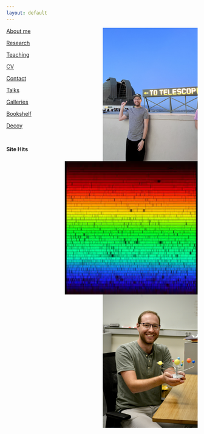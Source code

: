 ```yaml
---
layout: default
---
```

<!-- <img align="right" src= "./images/IndvPagePhotos/solarspec.jpg" width="350" height="350"> -->

<img align="right" src= "./images/IndvPagePhotos/toTelescope.jpg" width="250" height="350">
<img align="right" src= "./images/IndvPagePhotos/solarspec.jpg" width="350" height="350">
<img align="right" src= "./images/IndvPagePhotos/solarsystemholder.jpg" width="250" height="350">

[About me](./aboutme.md)

[Research](./research.md)

[Teaching](./teaching.md)

<!--[Fun](./fun.md)-->

[CV](./cv.md)

[Contact](./contact.md)

[Talks](./talks.md)

[Galleries](./gallery_overview2.md)

[Bookshelf](./books.md)

[Decoy](./decoy.md)

<!--[Counter](./counterpage.md)-->
<br>

<strong> Site Hits </strong> <script type='text/javascript' src='https://www.freevisitorcounters.com/auth.php?id=bc4609a39dc1e2fdf7bf02e4c27d946b62c1cebf'></script>
<script type="text/javascript" src="https://www.freevisitorcounters.com/en/home/counter/823962/t/5"></script>
